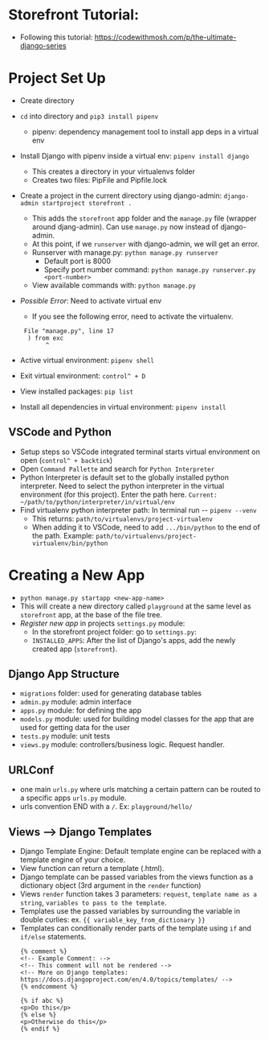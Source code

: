 # Storefront Tutorial: 
- Following this tutorial: https://codewithmosh.com/p/the-ultimate-django-series

# Project Set Up
- Create directory
- `cd` into directory and `pip3 install pipenv`
  - pipenv: dependency management tool to install app deps in a virtual env
- Install Django with pipenv inside a virtual env: `pipenv install django`
  - This creates a directory in your virtualenvs folder
  - Creates two files: PipFile and Pipfile.lock
- Create a project in the current directory using django-admin: `django-admin startproject storefront .`
  - This adds the `storefront` app folder and the `manage.py` file (wrapper around djang-admin). Can use `manage.py` now instead of django-admin.
  - At this point, if we `runserver` with django-admin, we will get an error. 
  - Runserver with manage.py: `python manage.py runserver`
    - Default port is 8000
    - Specify port number command: `python manage.py runserver.py <port-number>`
  - View available commands with: `python manage.py`

- *Possible Error*: Need to activate virtual env
  - If you see the following error, need to activate the virtualenv.
  ```
   File "manage.py", line 17
    ) from exc
         ^
  ```
- Active virtual environment: `pipenv shell`
- Exit virtual environment: `control^ + D`
- View installed packages: `pip list`
- Install all dependencies in virtual environment: `pipenv install`

## VSCode and Python
- Setup steps so VSCode integrated terminal starts virtual environment on open (`control^ + backtick`)
- Open `Command Pallette` and search for `Python Interpreter`
- Python Interpreter is default set to the globally installed python interpreter. Need to select the python interpreter in the virtual environment (for this project). Enter the path here. `Current: ~/path/to/python/interpreter/in/virtual/env`
- Find virtualenv python interpreter path: In terminal run -- `pipenv --venv`
  - This returns: `path/to/virtualenvs/project-virtualenv`
  - When adding it to VSCode, need to add `.../bin/python` to the end of the path. Example: `path/to/virtualenvs/project-virtualenv/bin/python`

# Creating a New App
- `python manage.py startapp <new-app-name>`
- This will create a new directory called `playground` at the same level as `storefront` app, at the base of the file tree.
- *Register new app* in projects `settings.py` module: 
  - In the storefront project folder: go to `settings.py`: 
  - `INSTALLED_APPS`: After the list of Django's apps, add the newly created app (`storefront`). 

## Django App Structure
- `migrations` folder: used for generating database tables
- `admin.py` module: admin interface
- `apps.py` module: for defining the app
- `models.py` module: used for building model classes for the app that are used for getting data for the user
- `tests.py` module: unit tests
- `views.py` module: controllers/business logic. Request handler. 

## URLConf
- one main `urls.py` where urls matching a certain pattern can be routed to a specific apps `urls.py` module.
- urls convention END with a `/`. Ex: `playground/hello/`

## Views --> Django Templates
- Django Template Engine: Default template engine can be replaced with a template engine of your choice.
- View function can return a template (.html).
- Django template can be passed variables from the views function as a dictionary object (3rd argument in the `render` function)
- Views `render` function takes 3 parameters: `request`, `template name as a string`, `variables to pass to the template`.
- Templates use the passed variables by surrounding the variable in double curlies: ex. `{{ variable_key_from_dictionary }}`
- Templates can conditionally render parts of the template using `if` and `if/else` statements. 
  ```
  {% comment %}
  <!-- Example Comment: -->
  <!-- This comment will not be rendered -->
  <!-- More on Django templates: https://docs.djangoproject.com/en/4.0/topics/templates/ -->
  {% endcomment %}

  {% if abc %}
  <p>Do this</p>
  {% else %}
  <p>Otherwise do this</p>
  {% endif %}
  ```
